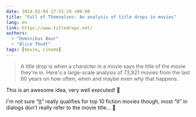 ```yaml
---
date: 2024-03-04 17:55:19 +00:00
title: "Full of Themselves: An analysis of title drops in movies"
lang: en
link: https://www.titledrops.net/
authors:
  - "Dominikus Baur"
  - "Alice Thudt"
tags: [movie, cinema]
---
```


> A title drop is when a character in a movie says the title of the movie they're in. Here's a large-scale analysis of 73,921 movies from the last 80 years on how often, when and maybe even why that happens.

This is an awesome idea, very well executed! 🤯

I'm not sure “[It](https://www.imdb.com/title/tt1396484/)” really qualifies for top 10 fiction movies though, most “it” in dialogs don't really refer to the movie title… 🤡
